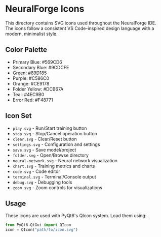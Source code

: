 # NeuralForge Icons

This directory contains SVG icons used throughout the NeuralForge IDE. The icons follow a consistent VS Code-inspired design language with a modern, minimalist style.

## Color Palette
- Primary Blue: #569CD6
- Secondary Blue: #9CDCFE
- Green: #89D185
- Purple: #C586C0
- Orange: #CE9178
- Folder Yellow: #DCB67A
- Teal: #4EC9B0
- Error Red: #F48771

## Icon Set
- `play.svg` - Run/Start training button
- `stop.svg` - Stop/Cancel operation button
- `clear.svg` - Clear/Reset button
- `settings.svg` - Configuration and settings
- `save.svg` - Save model/project
- `folder.svg` - Open/Browse directory
- `neural-network.svg` - Neural network visualization
- `chart.svg` - Training metrics and charts
- `code.svg` - Code editor
- `terminal.svg` - Terminal/Console output
- `debug.svg` - Debugging tools
- `zoom.svg` - Zoom controls for visualizations

## Usage
These icons are used with PyQt6's QIcon system. Load them using:
```python
from PyQt6.QtGui import QIcon
icon = QIcon("path/to/icon.svg")
